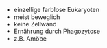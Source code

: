 - einzellige farblose Eukaryoten
- meist beweglich 
- keine Zellwand 
- Ernährung durch Phagozytose 
- z.B. Amöbe 
